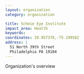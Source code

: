 ```yaml
---
layout: organization
category: organization

title: Scheie Eye Institute
impact_area: Health
keywords: 
coordinates: 39.957378,-75.199562
address: |
  51 North 39th Street
  Philadelphia PA 19104
---
```

Organization's overview
